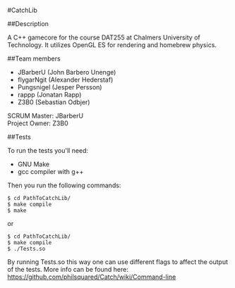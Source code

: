 #CatchLib

##Description

A C++ gamecore for the course DAT255 at Chalmers University of Technology. It utilizes OpenGL ES for rendering and homebrew physics.


##Team members
  
  
* JBarberU (John Barbero Unenge)
* flygarNgit (Alexander Hederstaf)
* Pungsnigel (Jesper Persson)
* rappp (Jonatan Rapp)
* Z3B0 (Sebastian Odbjer)

SCRUM Master: JBarberU  
Project Owner: Z3B0
  
  
##Tests
  
  
To run the tests you'll need:

*	GNU Make
*	gcc compiler with g++  

Then you run the following commands:

	$ cd PathToCatchLib/  
	$ make compile  
	$ make  

or 

	$ cd PathToCatchLib/  
	$ make compile  
	$ ./Tests.so   


By running Tests.so this way one can use different flags to affect the output of the tests. More info can be found here: https://github.com/philsquared/Catch/wiki/Command-line
